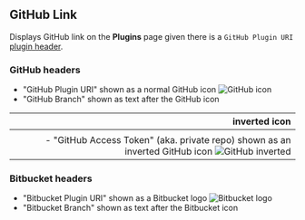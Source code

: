 ## GitHub Link

Displays GitHub link on the **Plugins** page given there is a `GitHub Plugin URI` [plugin header](https://github.com/szepeviktor/wordpress-plugin-construction/blob/master/github-link/github-link.php#L10).

### GitHub headers

- "GitHub Plugin URI" shown as a normal GitHub icon ![GitHub icon](https://raw.githubusercontent.com/szepeviktor/wordpress-plugin-construction/master/github-link/icon/GitHub-Mark-32px.png)
- "GitHub Branch" shown as text after the GitHub icon

| inverted icon |
| -------------:|
|               |
| - "GitHub Access Token" (aka. private repo) shown as an inverted GitHub icon ![GitHub inverted](https://raw.githubusercontent.com/szepeviktor/wordpress-plugin-construction/master/github-link/icon/GitHub-Mark-Light-32px.png) |

### Bitbucket headers

- "Bitbucket Plugin URI" shown as a Bitbucket logo ![Bitbucket logo](https://raw.githubusercontent.com/szepeviktor/wordpress-plugin-construction/master/github-link/icon/bitbucket_32_darkblue_atlassian.png)
- "Bitbucket Branch" shown as text after the Bitbucket icon
